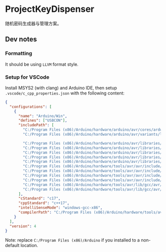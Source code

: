 # ProjectKeyDispenser

随机密码生成器与管理方案。

## Dev notes

### Formatting

It should be using `LLVM` format style.

### Setup for VSCode

Install MSYS2 (with clang) and Arduino IDE, then setup
`.vscode/c_cpp_properties.json` with the following content:

```json
{
  "configurations": [
    {
      "name": "Arduino/Win",
      "defines": ["USBCON"],
      "includePath": [
        "C:/Program Files (x86)/Arduino/hardware/arduino/avr/cores/arduino/",
        "C:/Program Files (x86)/Arduino/hardware/arduino/avr/variants/leonardo",

        "C:/Program Files (x86)/Arduino/hardware/arduino/avr/libraries/EEPROM/",
        "C:/Program Files (x86)/Arduino/hardware/arduino/avr/libraries/HID/",
        "C:/Program Files (x86)/Arduino/hardware/arduino/avr/libraries/SPI/",
        "C:/Program Files (x86)/Arduino/hardware/arduino/avr/libraries/SoftwareSerial/",
        "C:/Program Files (x86)/Arduino/hardware/arduino/avr/libraries/Wire/",
        "C:/Program Files (x86)/Arduino/hardware/tools/avr/avr/include/",
        "C:/Program Files (x86)/Arduino/hardware/tools/avr/avr/include/avr/",
        "C:/Program Files (x86)/Arduino/hardware/tools/avr/avr/include/compat/",
        "C:/Program Files (x86)/Arduino/hardware/tools/avr/avr/include/util/",
        "C:/Program Files (x86)/Arduino/hardware/tools/avr/lib/gcc/avr/7.3.0/include/",
        "C:/Program Files (x86)/Arduino/hardware/tools/avr/lib/gcc/avr/7.3.0/include-fixed/"
      ],
      "cStandard": "c17",
      "cppStandard": "c++17",
      "intelliSenseMode": "windows-gcc-x86",
      "compilerPath": "C:/Program Files (x86)/Arduino/hardware/tools/avr/bin/avr-g++.exe"
    }
  ],
  "version": 4
}
```

Note: replace `C:/Program Files (x86)/Arduino` if you installed to a non-default
location.

